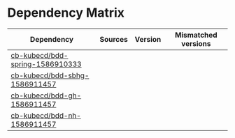 # Dependency Matrix

Dependency | Sources | Version | Mismatched versions
---------- | ------- | ------- | -------------------
[cb-kubecd/bdd-spring-1586910333](https://github.com/cb-kubecd/bdd-spring-1586910333.git) |  | []() | 
[cb-kubecd/bdd-sbhg-1586911457](https://github.com/cb-kubecd/bdd-sbhg-1586911457.git) |  | []() | 
[cb-kubecd/bdd-gh-1586911457](https://github.com/cb-kubecd/bdd-gh-1586911457.git) |  | []() | 
[cb-kubecd/bdd-nh-1586911457](https://github.com/cb-kubecd/bdd-nh-1586911457.git) |  | []() | 
